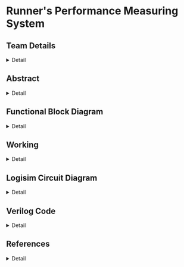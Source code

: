 # Runner's Performance Measuring System

<!-- First Section -->
## Team Details
<details>
  <summary>Detail</summary>

  > Semester: 3rd Sem B. Tech. CSE

  > Section: S1

  >Team ID: S1-T3

  > Member-1: Abhijit Kar, 231CS106, abhijitkar.231cs106@nitk.edu.in

  > member-2: Sarth Santosh Shah, 231CS154 , sarthshah.231cs154@nitk.edu.in

  > Member-3: Aaryan Yadav, 231cs104, aaryanyadav.231cs104@nitk.edu.in
</details>

<!-- Second Section -->
## Abstract
<details>
  <summary>Detail</summary>
1.** Motivation:** For a runner, every step marks progress, and every heartbeat reflects  determination.
Running is more than just physical activity—it’s a journey of self-improvement and
resilience. To support this growth, a tool is needed to accurately track performance and inspire
continuous improvement.
Our goal is to create a system that focuses on essential metrics like steps, distance, and heart
rate, without the complexity of overcomplicated devices. One of our teammates, an avid runner
who has participated in several college events, identified the need for such a device, believing
it would help enhance performance. His experience was a key factor in motivating us to pursue
this project.
Real-time data offers powerful motivation, pushing runners to reach new personal bests. This
project is about more than building a performance tracker; it’s about capturing the spirit of
running—helping runners celebrate progress, understand their limits, and push beyond them

2. Problem Statement : Optimizing physical performance is essential for runners, athletes,
and fitness enthusiasts in today’s active lifestyle. Effective monitoring of performance metrics
is crucial for enhancing training efficiency and ensuring user safety during exercise. While
many advanced gadgets are available, the challenge lies in creating a simple, cost-effective,
and reliable system using fundamental digital logic components. This project proposes the
Runner’s Performance Monitoring System, utilizing logic gates to measure essential
metrics, including steps taken, distance traveled, maximum heart rate, average heart rate, and
safety alerts. The system will provide real-time motivational feedback and safety classifications,
empowering runners to enhance their training while remaining safe.
The core idea is to design a digital system that operates without the complexity of micro-
controllers or software solutions. It will leverage combinational circuits, counters, registers,
flip-flops, and comparators to process and display necessary data, enabling efficient operation
focused on critical parameters for tracking, optimizing, and ensuring the safety of a runner’s
performance.

3.Features: 
This system is designed to assist athletes in monitoring their performance during
running sessions, using both sequential and combinational circuits. It consists of five key
components:
  1. The Heartbeat Monitoring System plays a crucial role in ensuring the athlete’s safety during workouts.
It continuously monitors heart rate inputs taken at regular intervals and calculates the average heartbeat
instantaneously.
The system has two types of classifications:
Based on the instantaneous heart rate:
a.Green State (Safe Heartbeat): Indicates that the athlete’s heart rate is within a safe range,
allowing them to continue their activity without concern.

b.Yellow State (Warning): Signals that the heart rate is approaching a threshold that may
require caution, prompting the athlete to be aware of their exertion level.

c.Red State (Emergency Heartbeat): Represents a critical condition where the heart rate
exceeds safe limits. If this state is reached, an alarm is triggered to alert the athlete to take
immediate action.

Based on the average heart rate: At the end of the run, the system evaluates the athlete’s
average heart rate and classifies their performance into one of three distinct stages:

a.Warmup Zone: The athlete’s average heart rate remains low, indicating a light exercise
intensity, suitable for warming up the body before engaging in more strenuous activity.

b.Fat Burning Zone: The heart rate is elevated to an optimal range for burning fat, where
the body efficiently uses fat as the primary energy source. This zone is ideal for sustained,
moderate-intensity exercise.

c.Maximum Effort Zone: The heart rate reaches a high level, pushing the athlete into a more
intense workout. This is ideal for short bursts of high-intensity effort.

Additionally, the system records the peak heartbeat of the athlete during the session, providing
valuable data for evaluating cardiovascular fitness. Knowing the peak heart rate helps athletes
adjust their training intensity and avoid overexertion.


2. Pedometer The Pedometer tracks the steps covered by the athlete and calculates the
distance traveled during their run. It requires the user to input their stride length, which
allows for accurate distance measurements.
Key Features include:
Real-Time Step Counting: Continuously counts the number of steps taken
Providing immediate feedback on the athlete’s activity level.
Distance Calculation: Displays the total distance covered based on the stride length, enabling
athletes to set and achieve distance goals.
Speed Calculation: Calculates and displays the athlete’s speed in real-time, helping them gauge
their pace and make adjustments as needed.
Time Tracking: Records the duration of the workout, allowing users to analyze their pace and
improve their running strategy.
Calories Burnt Calculation and Display: The system provides an estimate of how many calories
the athlete has burned during the session.

4. Alarm System An integrated alarm system is triggered when the heart rate enters the
red state. This alarm acts as a critical safety feature, alerting the athlete to take immediate
action to prevent potential health risks.

5. End of Session Summary At the conclusion of each workout session, the system provides
a comprehensive end-of-session summary. This summary includes:
Average heartbeat, Peak heartbeat ,Total distance covered ,Total steps taken ,Total calories
burnt , Total workout duration This summary helps athletes analyze their performance, set
future goals, and track their progress over time.
</details>

## Functional Block Diagram
<details>
  <summary>Detail</summary>
  

</details>

<!-- Third Section -->
## Working
<details>
  <summary>Detail</summary>

  > Explain how your model works with the help of a functional table (compulsory) followed by the flowchart.
</details>

<!-- Fourth Section -->
## Logisim Circuit Diagram
<details>
  <summary>Detail</summary>

  > Update a neat logisim circuit diagram
</details>

<!-- Fifth Section -->
## Verilog Code
<details>
  <summary>Detail</summary>

  > Neatly update the Verilog code in code style only.
</details>

## References
<details>
  <summary>Detail</summary>

</details>



